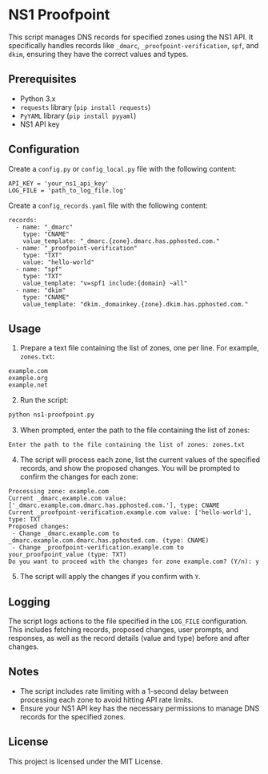 # NS1 Proofpoint

This script manages DNS records for specified zones using the NS1 API. It specifically handles records like `_dmarc`, `_proofpoint-verification`, `spf`, and `dkim`, ensuring they have the correct values and types.

## Prerequisites

- Python 3.x
- `requests` library (`pip install requests`)
- `PyYAML` library (`pip install pyyaml`)
- NS1 API key

## Configuration

Create a `config.py` or `config_local.py` file with the following content:

```
API_KEY = 'your_ns1_api_key'
LOG_FILE = 'path_to_log_file.log'
```

Create a `config_records.yaml` file with the following content:

```
records:
  - name: "_dmarc"
    type: "CNAME"
    value_template: "_dmarc.{zone}.dmarc.has.pphosted.com."
  - name: "_proofpoint-verification"
    type: "TXT"
    value: "hello-world"
  - name: "spf"
    type: "TXT"
    value_template: "v=spf1 include:{domain} ~all"
  - name: "dkim"
    type: "CNAME"
    value_template: "dkim._domainkey.{zone}.dkim.has.pphosted.com."
```

## Usage

1. Prepare a text file containing the list of zones, one per line. For example, `zones.txt`:

```
example.com
example.org
example.net
```

2. Run the script:

```sh
python ns1-proofpoint.py
```

3. When prompted, enter the path to the file containing the list of zones:

```
Enter the path to the file containing the list of zones: zones.txt
```

4. The script will process each zone, list the current values of the specified records, and show the proposed changes. You will be prompted to confirm the changes for each zone:

```
Processing zone: example.com
Current _dmarc.example.com value: ['_dmarc.example.com.dmarc.has.pphosted.com.'], type: CNAME
Current _proofpoint-verification.example.com value: ['hello-world'], type: TXT
Proposed changes:
 - Change _dmarc.example.com to _dmarc.example.com.dmarc.has.pphosted.com. (type: CNAME)
 - Change _proofpoint-verification.example.com to your_proofpoint_value (type: TXT)
Do you want to proceed with the changes for zone example.com? (Y/n): y
```

5. The script will apply the changes if you confirm with `Y`.

## Logging

The script logs actions to the file specified in the `LOG_FILE` configuration. This includes fetching records, proposed changes, user prompts, and responses, as well as the record details (value and type) before and after changes.

## Notes

- The script includes rate limiting with a 1-second delay between processing each zone to avoid hitting API rate limits.
- Ensure your NS1 API key has the necessary permissions to manage DNS records for the specified zones.

## License

This project is licensed under the MIT License.